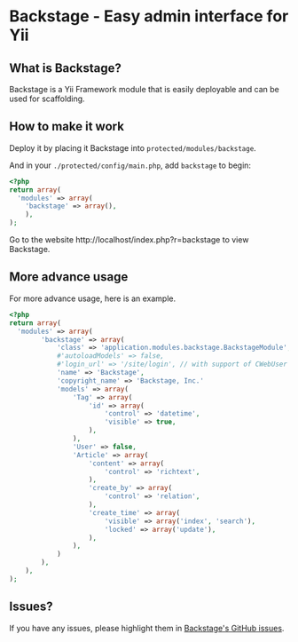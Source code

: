 Backstage - Easy admin interface for Yii
========================================

What is Backstage?
------------------

Backstage is a Yii Framework module that is easily deployable and can be used for scaffolding.


How to make it work
-------------------

Deploy it by placing it Backstage into `protected/modules/backstage`.

And in your `./protected/config/main.php`, add `backstage` to begin:

```php
<?php
return array(
  'modules' => array(
  	'backstage' => array(),
	),
);
```

Go to the website http://localhost/index.php?r=backstage to view Backstage.

More advance usage
------------------

For more advance usage, here is an example.

```php
<?php
return array(
  'modules' => array(
		'backstage' => array(
			'class' => 'application.modules.backstage.BackstageModule',
			#'autoloadModels' => false,
			#'login_url' => '/site/login', // with support of CWebUser
			'name' => 'Backstage',
			'copyright_name' => 'Backstage, Inc.'
			'models' => array(
				'Tag' => array(
					'id' => array(
						'control' => 'datetime',
						'visible' => true,
					),
				),
				'User' => false,
				'Article' => array(
					'content' => array(
						'control' => 'richtext',
					),
					'create_by' => array(
						'control' => 'relation',
					),
					'create_time' => array(
						'visible' => array('index', 'search'),
						'locked' => array('update'),
					),
				),
			)
		),
	),
);
```

Issues?
-------

If you have any issues, please highlight them in [Backstage's GitHub issues](https://github.com/kahwee/backstage/issues).

